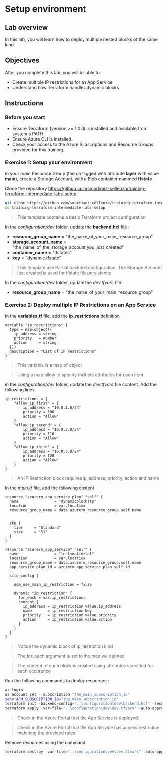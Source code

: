 # Setup environment

## Lab overview

In this lab, you will learn how to deploy multiple nested blocks of the same kind.

## Objectives

After you complete this lab, you will be able to:

-   Create multiple IP restrictions for an App Service
-   Understand how Terraform handles dynamic blocks

## Instructions

### Before you start

- Ensure Terraform (version >= 1.0.0) is installed and available from system's PATH.
- Ensure Azure CLI is installed.
- Check your access to the Azure Subscriptions and Resource Groups provided for this training.

### Exercise 1: Setup your environment

In your *main* Resource Group (the on tagged with attribute **layer** with value **main**), create a Storage Account, with a Blob container nammed **tfstate**

Clone the repository https://github.com/smartinez-cellenza/training-terraform-intermediate-labs-setup

```bash
git clone https://github.com/smartinez-cellenza/training-terraform-intermediate-labs-setup.git
cd training-terraform-intermediate-labs-setup
```

> This template contains a basic Terraform project configuration

In the *configuration/dev* folder, update the **backend.hcl** file :

- **resource_group_name**  = "the_name_of_your_main_resource_group"
- **storage_account_name** = "the_name_of_the_storage_account_you_just_created"
- **container_name**       = "tfstates"
- **key**                  = "dynamic.tfstate"

> This template use Partial backend configuration. The Storage Account just created is used for tfstate file persistence

In the *configuration/dev* folder, update the *dev.tfvars* file :

- **resource_group_name** = "the_name_of_your_main_resource_group"

### Exercise 2: Deploy multiple IP Restrictions on an App Service

In the **variables.tf** file, add the **ip_restrictions** definition

```hcl
variable "ip_restrictions" {
  type = map(object({
    ip_address = string
    priority   = number
    action     = string
  }))
  description = "List of IP restrictions"
}
```

> This variable is a map of object

> Using a map allow to specify multiple attributes for each item


in the *configuration/dev* folder, update the *dev.tfvars* file content. Add the following lines

```hcl
ip_restrictions = {
    "allow_ip_first" = {
        ip_address = "10.0.1.0/24"
        priority = 100
        action = "Allow"
    }
    "allow_ip_second" = {
        ip_address = "10.0.2.0/24"
        priority = 110
        action = "Allow"
    }
    "allow_ip_third" = {
        ip_address = "10.0.3.0/24"
        priority = 120
        action = "Allow"
    }
}
```

> An IP Restriction block requires ip_address, priority, action and name

In the *main.tf* file, add the following content

```hcl
resource "azurerm_app_service_plan" "self" {
  name                = "dynamicblockasp"
  location            = var.location
  resource_group_name = data.azurerm_resource_group.self.name


  sku {
    tier     = "Standard"
    size     = "S1"
  }
}

resource "azurerm_app_service" "self" {
  name                = "testsmatfdylol"
  location            = var.location
  resource_group_name = data.azurerm_resource_group.self.name
  app_service_plan_id = azurerm_app_service_plan.self.id

  site_config {

    scm_use_main_ip_restriction = false

    dynamic "ip_restriction" {
      for_each = var.ip_restrictions
      content {
        ip_address = ip_restriction.value.ip_address
        name       = ip_restriction.key
        priority   = ip_restriction.value.priority
        action     = ip_restriction.value.action
      }
    }
  }
}
```

> Notice the dynamic block of ip_restriction kind

> The for_each argument is set to the map we defined

> The content of each block is created using attributes specified for each occurence


Run the following commands to deploy resources :

```powershell
az login
az account set --subscription "the_main_subscription_id"
$env:ARM_SUBSCRIPTION_ID="the_main_subscription_id"
terraform init -backend-config="..\configuration\dev\backend.hcl" -reconfigure
terraform apply -var-file="..\configuration\dev\dev.tfvars" -auto-approve
```

> Check in the Azure Portal that the App Service is deployed.

> Check in the Azure Portal that the App Service has access restriction matching the provided rules

Remove resources using the command

```powershell
terraform destroy -var-file="..\configuration\dev\dev.tfvars" -auto-approve
```
